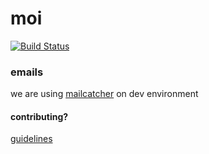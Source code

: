 # moi
[![Build Status](https://travis-ci.org/GrowMoi/moi.svg?branch=MOI-HSA-008-users-admin)](https://travis-ci.org/GrowMoi/moi)

### emails
we are using [mailcatcher](http://mailcatcher.me/) on dev environment

#### contributing?
[guidelines](https://github.com/GrowMoi/moi/blob/master/guidelines.md)
